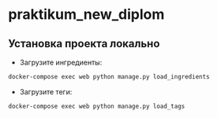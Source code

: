 # praktikum_new_diplom


## Установка проекта локально
* Загрузите ингредиенты:
```bash
docker-compose exec web python manage.py load_ingredients
```
* Загрузите теги:
```bash
docker-compose exec web python manage.py load_tags
```